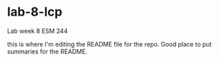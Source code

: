 # lab-8-lcp
Lab week 8 ESM 244

this is where I'm editing the README file for the repo. Good place to put summaries for the README. 
